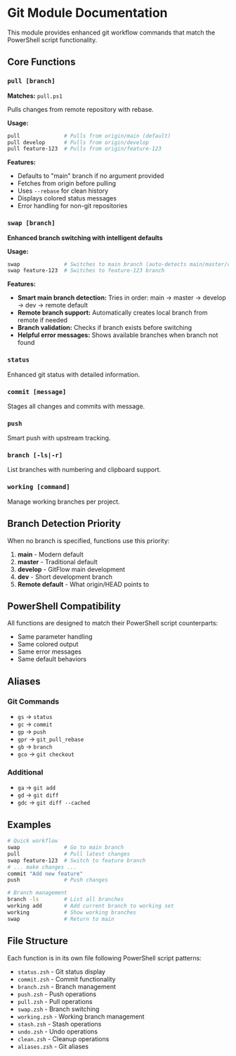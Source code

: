 # Git Module Documentation

This module provides enhanced git workflow commands that match the PowerShell script functionality.

## Core Functions

### `pull [branch]`
**Matches:** `pull.ps1`

Pulls changes from remote repository with rebase.

**Usage:**
```bash
pull              # Pulls from origin/main (default)
pull develop      # Pulls from origin/develop
pull feature-123  # Pulls from origin/feature-123
```

**Features:**
- Defaults to "main" branch if no argument provided
- Fetches from origin before pulling
- Uses `--rebase` for clean history
- Displays colored status messages
- Error handling for non-git repositories

### `swap [branch]`
**Enhanced branch switching with intelligent defaults**

**Usage:**
```bash
swap              # Switches to main branch (auto-detects main/master/develop/dev)
swap feature-123  # Switches to feature-123 branch
```

**Features:**
- **Smart main branch detection:** Tries in order: main → master → develop → dev → remote default
- **Remote branch support:** Automatically creates local branch from remote if needed
- **Branch validation:** Checks if branch exists before switching
- **Helpful error messages:** Shows available branches when branch not found

### `status`
Enhanced git status with detailed information.

### `commit [message]`
Stages all changes and commits with message.

### `push`
Smart push with upstream tracking.

### `branch [-ls|-r]`
List branches with numbering and clipboard support.

### `working [command]`
Manage working branches per project.

## Branch Detection Priority

When no branch is specified, functions use this priority:

1. **main** - Modern default
2. **master** - Traditional default  
3. **develop** - GitFlow main development
4. **dev** - Short development branch
5. **Remote default** - What origin/HEAD points to

## PowerShell Compatibility

All functions are designed to match their PowerShell script counterparts:

- Same parameter handling
- Same colored output
- Same error messages  
- Same default behaviors

## Aliases

### Git Commands
- `gs` → `status`
- `gc` → `commit`  
- `gp` → `push`
- `gpr` → `git_pull_rebase`
- `gb` → `branch`
- `gco` → `git checkout`

### Additional
- `ga` → `git add`
- `gd` → `git diff`
- `gdc` → `git diff --cached`

## Examples

```bash
# Quick workflow
swap              # Go to main branch
pull              # Pull latest changes  
swap feature-123  # Switch to feature branch
# ... make changes ...
commit "Add new feature"
push              # Push changes

# Branch management
branch -ls        # List all branches
working add       # Add current branch to working set
working           # Show working branches
swap              # Return to main
```

## File Structure

Each function is in its own file following PowerShell script patterns:

- `status.zsh` - Git status display
- `commit.zsh` - Commit functionality
- `branch.zsh` - Branch management  
- `push.zsh` - Push operations
- `pull.zsh` - Pull operations
- `swap.zsh` - Branch switching
- `working.zsh` - Working branch management
- `stash.zsh` - Stash operations
- `undo.zsh` - Undo operations
- `clean.zsh` - Cleanup operations
- `aliases.zsh` - Git aliases